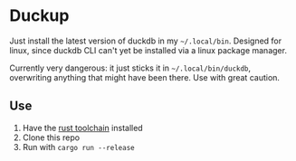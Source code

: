 # Duckup

Just install the latest version of duckdb in my `~/.local/bin`. Designed for linux, since duckdb CLI can't yet be installed via a linux package manager.

Currently very dangerous: it just sticks it in `~/.local/bin/duckdb`, overwriting anything that might have been there. Use with great caution.

## Use
1. Have the [rust toolchain](https://www.rust-lang.org/tools/install) installed
1. Clone this repo
1. Run with `cargo run --release`
